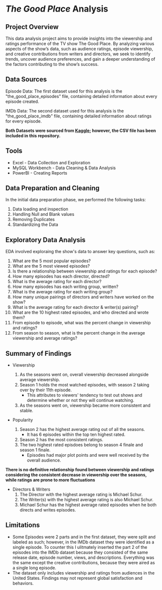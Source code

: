 # _The Good Place_ Analysis


## Project Overview

This data analysis project aims to provide insights into the viewership and ratings performance of the TV show The Good Place. By analyzing various aspects of the show’s data, such as audience ratings, episode viewership, and creative contributions from writers and directors, we seek to identify trends, uncover audience preferences, and gain a deeper understanding of the factors contributing to the show’s success.

## Data Sources

Episode Data: The first dataset used for this analysis is the "the_good_place_episodes" file, containing detailed information about every episode created.

IMDb Data: The second dataset used for this analysis is the "the_good_place_imdb" file, containing detailed information about ratings for every episode.

**Both Datasets were sourced from [Kaggle](https://www.kaggle.com/datasets/bcruise/the-good-place-episode-data); however, the CSV file has been included in this repository.**

## Tools 

- Excel - Data Collection and Exploration
- MySQL Workbench - Data Cleaning & Data Analysis
- PowerBI - Creating Reports


## Data Preparation and Cleaning

In the initial data preparation phase, we performed the following tasks:
1. Data loading and inspection
2. Handling Null and Blank values
3. Removing Duplicates
4. Standardizing the Data

## Exploratory Data Analysis

EDA involved exploraing the show's data to answer key questions, such as:

1. What are the 5 most popular episodes?
2. What are the 5 most viewed episodes?
3. Is there a relationship between viewership and ratings for each episode?
4. How many episodes has each director, directed?
5. What is the average rating for each director?
6. How many episodes has each writing group, written?
7. What is the average rating for each writing group?
8. How many unique pairings of directors and writers have worked on the show?
9. What is the average rating for each director & writer(s) pairing?
10. What are the 10 highest rated episodes, and who directed and wrote them?
11. From episode to episode, what was the percent change in viewership and ratings?
12. From season to season, what is the percent change in the average viewership and average ratings?


## Summary of Findings
* Viewership
  1. As the seasons went on, overall viewership decreased alongside average viewership.
  2. Season 1 holds the most watched episodes, with season 2 taking over by their 11th episode.
      - This attributes to viewers' tendency to test out shows and determine whether or not they will continue watching.
  3. As the seasons went on, viewership became more consistent and stable.
    
* Popularity
    1. Season 2 has the highest average rating out of all the seasons.
        - It has 6 episodes within the top ten highest rated. 
    2. Season 2 has the most consistent ratings.
    3. The two highest rated episdoes belong to season 4 finale and season 1 finale.
        - Episodes had major plot points and were well received by the overall audience.

**There is no definitive relationship found between viewership and ratings considering the consistent decrease in viewership over the seasons, while ratings are prone to more fluctuations** 

* Directors & Writers
    1. The Director with the highest average rating is Michael Schur.
    2. The Writer(s) with the highest average rating is also Michael Schur.
    3. Michael Schur has the highest average rated episodes when he both directs and writes episodes.


## Limitations
* Some Episodes were 2 parts and in the first dataset, they were split and labeled as such; however, in the IMDb dataset they were identified as a single episode. To counter this I ulitmately inserted the part 2 of the episodes into the IMDb dataset because they consisted of the same release date, episode number, views, and descriptions. Everything was the same except the creative contributions, because they were aired as a single long episode.
* The dataset only includes viewership and ratings from audiences in the United States. Findings may not represent global satisfaction and behaviors.
